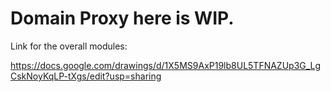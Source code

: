 
# Domain Proxy here is WIP.

Link for the overall modules:

 https://docs.google.com/drawings/d/1X5MS9AxP19lb8UL5TFNAZUp3G_LgCskNoyKqLP-tXgs/edit?usp=sharing